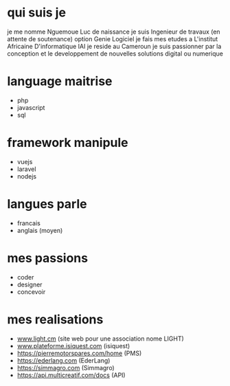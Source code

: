 # qui suis je
 je me nomme Nguemoue Luc de naissance 
 je suis Ingenieur de travaux (en attente de soutenance) option Genie Logiciel
 je fais mes etudes a L'institut Africaine D'informatique IAI je reside au Cameroun
 je suis passionner par la conception et le developpement de nouvelles solutions
 digital ou numerique
 
# language maitrise
- php
- javascript
- sql

# framework manipule
- vuejs
- laravel
- nodejs

# langues parle
- francais
- anglais (moyen)

# mes passions
 - coder
 - designer
 - concevoir

# mes realisations
 - www.light.cm (site web pour une association nome LIGHT)
 - www.plateforme.isiquest.com (isiquest)
 - https://pierremotorspares.com/home (PMS)
 - https://ederlang.com (EderLang)
 - https://simmagro.com (Simmagro)
 - https://api.multicreatif.com/docs (API)
<!---
Nguemoue/Nguemoue is a ✨ special ✨ repository because its `README.md` (this file) appears on your GitHub profile.
You can click the Preview link to take a look at your changes.
--->
